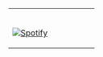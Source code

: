 <table width="100%"> 
  <tr>
  <td width="50%">

&nbsp; <br> [![Spotify](https://spotify-playing-y9susnhh.vercel.app/api/spotify?background_color=0d1117&border_color=ffffff)](https://open.spotify.com/user/omnitenebris)

  </td>
  <td width="50%">

  </p>
  </td>
</table>
